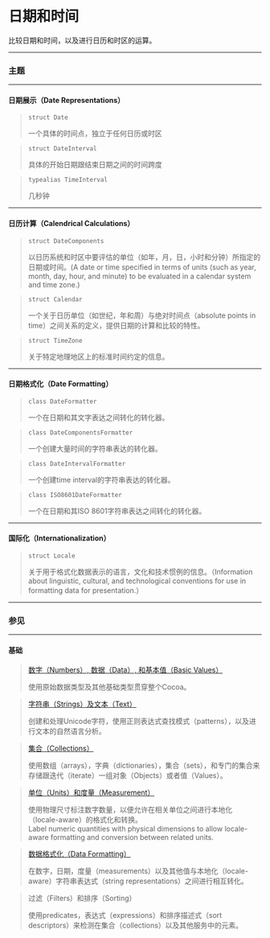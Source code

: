 # 日期和时间

比较日期和时间，以及进行日历和时区的运算。

***

### 主题

***

#### 日期展示（Date Representations）

> ```
> struct Date
> ```
> 一个具体的时间点，独立于任何日历或时区

> ```
> struct DateInterval
> ```
> 具体的开始日期跟结束日期之间的时间跨度

> ```
> typealias TimeInterval
> ```
> 几秒钟

***

#### 日历计算（Calendrical Calculations）

> ```
> struct DateComponents
> ```
> 以日历系统和时区中要评估的单位（如年，月，日，小时和分钟）所指定的日期或时间。(A date or time specified in terms of units (such as year, month, day, hour, and minute) to be evaluated in a calendar system and time zone.)

> ```
> struct Calendar
> ```
> 一个关于日历单位（如世纪，年和周）与绝对时间点（absolute points in time）之间关系的定义，提供日期的计算和比较的特性。

> ```
> struct TimeZone
> ```
> 关于特定地理地区上的标准时间约定的信息。

***

#### 日期格式化（Date Formatting）

> ```
> class DateFormatter
> ```
> 一个在日期和其文字表达之间转化的转化器。

> ```
> class DateComponentsFormatter
> ```
> 一个创建大量时间的字符串表达的转化器。

> ```
> class DateIntervalFormatter
> ```
> 一个创建time interval的字符串表达的转化器。

> ```
> class ISO8601DateFormatter
> ```
> 一个在日期和其ISO 8601字符串表达之间转化的转化器。

***

#### 国际化（Internationalization）

> ```
> struct Locale
> ```
> 关于用于格式化数据表示的语言，文化和技术惯例的信息。（Information about linguistic, cultural, and technological conventions for use in formatting data for presentation.）

***

### 参见

***

#### 基础

> [数字（Numbers）, 数据（Data）, 和基本值（Basic Values）](/foundation/numbers_data_and_basic_values.md)
>
> 使用原始数据类型及其他基础类型贯穿整个Cocoa。

> [字符串（Strings）及文本（Text）](/foundation/strings_and_text.md)
>
> 创建和处理Unicode字符，使用正则表达式查找模式（patterns），以及进行文本的自然语言分析。

> [集合（Collections）](/foundation/collections.md)
>
> 使用数组（arrays），字典（dictionaries），集合（sets），和专门的集合来存储跟迭代（iterate）一组对象（Objects）或者值（Values）。

> [单位（Units）和度量（Measurement）](/foundation/units_and_measurement.md)
>
> 使用物理尺寸标注数字数量，以便允许在相关单位之间进行本地化（locale-aware）的格式化和转换。  
> Label numeric quantities with physical dimensions to allow locale-aware formatting and conversion between related units.

> [数据格式化（Data Formatting）](/foundation/data_formatting.md)
>
> 在数字，日期，度量（measurements）以及其他值与本地化（locale-aware）字符串表达式（string representations）之间进行相互转化。

> 过滤（Filters）和排序（Sorting）
>
> 使用predicates，表达式（expressions）和排序描述式（sort descriptors）来检测在集合（collections）以及其他服务中的元素。
